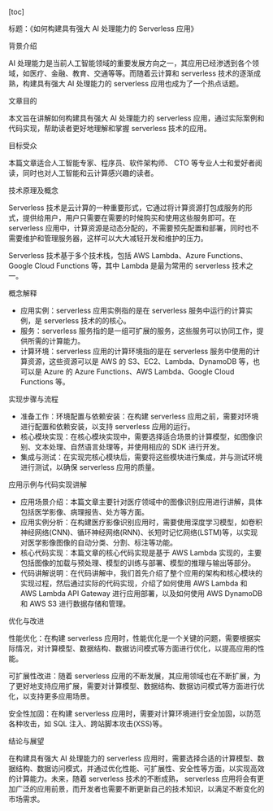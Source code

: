 
[toc]                    
                
                
标题：《如何构建具有强大 AI 处理能力的 Serverless 应用》

背景介绍

AI 处理能力是当前人工智能领域的重要发展方向之一，其应用已经渗透到各个领域，如医疗、金融、教育、交通等等。而随着云计算和 serverless 技术的逐渐成熟，构建具有强大 AI 处理能力的 serverless 应用也成为了一个热点话题。

文章目的

本文旨在讲解如何构建具有强大 AI 处理能力的 serverless 应用，通过实际案例和代码实现，帮助读者更好地理解和掌握 serverless 技术的应用。

目标受众

本篇文章适合人工智能专家、程序员、软件架构师、 CTO 等专业人士和爱好者阅读，同时也对人工智能和云计算感兴趣的读者。

技术原理及概念

Serverless 技术是云计算的一种重要形式，它通过将计算资源打包成服务的形式，提供给用户，用户只需要在需要的时候购买和使用这些服务即可。在 serverless 应用中，计算资源是动态分配的，不需要预先配置和部署，同时也不需要维护和管理服务器，这样可以大大减轻开发和维护的压力。

Serverless 技术基于多个技术栈，包括 AWS Lambda、Azure Functions、Google Cloud Functions 等，其中 Lambda 是最为常用的 serverless 技术之一。

概念解释

- 应用实例：serverless 应用实例指的是在 serverless 服务中运行的计算实例，是 serverless 技术的的核心。
- 服务：serverless 服务指的是一组可扩展的服务，这些服务可以协同工作，提供所需的计算能力。
- 计算环境：serverless 应用的计算环境指的是在 serverless 服务中使用的计算资源，这些资源可以是 AWS 的 S3、EC2、Lambda、DynamoDB 等，也可以是 Azure 的 Azure Functions、AWS Lambda、Google Cloud Functions 等。

实现步骤与流程

- 准备工作：环境配置与依赖安装：在构建 serverless 应用之前，需要对环境进行配置和依赖安装，以支持 serverless 应用的运行。
- 核心模块实现：在核心模块实现中，需要选择适合场景的计算模型，如图像识别、文本处理、自然语言处理等，并使用相应的 SDK 进行开发。
- 集成与测试：在实现完核心模块后，需要将这些模块进行集成，并与测试环境进行测试，以确保 serverless 应用的质量。

应用示例与代码实现讲解

- 应用场景介绍：本篇文章主要针对医疗领域中的图像识别应用进行讲解，具体包括医学影像、病理报告、处方等方面。
- 应用实例分析：在构建医疗影像识别应用时，需要使用深度学习模型，如卷积神经网络(CNN)、循环神经网络(RNN)、长短时记忆网络(LSTM)等，以实现对医学影像图像的自动分类、分割、标注等功能。
- 核心代码实现：本篇文章的核心代码实现是基于 AWS Lambda 实现的，主要包括图像的加载与预处理、模型的训练与部署、模型的推理与输出等部分。
- 代码讲解说明：在代码讲解中，我们首先介绍了整个应用的架构和核心模块的实现过程，然后通过实际的代码实现，介绍了如何使用 AWS Lambda 和 AWS Lambda API Gateway 进行应用部署，以及如何使用 AWS DynamoDB 和 AWS S3 进行数据存储和管理。

优化与改进

性能优化：在构建 serverless 应用时，性能优化是一个关键的问题，需要根据实际情况，对计算模型、数据结构、数据访问模式等方面进行优化，以提高应用的性能。

可扩展性改进：随着 serverless 应用的不断发展，其应用领域也在不断扩展，为了更好地支持应用扩展，需要对计算模型、数据结构、数据访问模式等方面进行优化，以支持更多应用场景。

安全性加固：在构建 serverless 应用时，需要对计算环境进行安全加固，以防范各种攻击，如 SQL 注入、跨站脚本攻击(XSS)等。

结论与展望

在构建具有强大 AI 处理能力的 serverless 应用时，需要选择合适的计算模型、数据结构、数据访问模式，并通过优化性能、可扩展性、安全性等方面，以实现高效的计算能力。未来，随着 serverless 技术的不断成熟， serverless 应用将会有更加广泛的应用前景，而开发者也需要不断更新自己的技术知识，以满足不断变化的市场需求。

